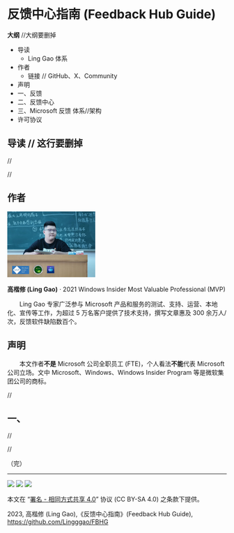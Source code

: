 # 反馈中心指南 (Feedback Hub Guide)

**大纲** //大纲要删掉

- 导读
  - Ling Gao 体系
- 作者
  - 链接 // GitHub、X、Community
- 声明
- 一、反馈
- 二、反馈中心
- 三、Microsoft 反馈 体系//架构
- 许可协议

## 导读 // 这行要删掉

//

//

## 作者

<img src="Images/Ling Gao.jpg" width = "40%" />

**高楷修 (Ling Gao)** · 2021 Windows Insider Most Valuable Professional (MVP)

&emsp;&emsp;Ling Gao 专家广泛参与 Microsoft 产品和服务的测试、支持、运营、本地化、宣传等工作，为超过 5 万名客户提供了技术支持，撰写文章惠及 300 余万人/次，反馈软件缺陷数百个。

## 声明

&emsp;&emsp;本文作者**不是** Microsoft 公司全职员工 (FTE)，个人看法**不能**代表 Microsoft 公司立场。文中 Microsoft、Windows、Windows Insider Program 等是微软集团公司的商标。

//

## 一、

//

//

（完）

---

<img src="https://mirrors.creativecommons.org/presskit/icons/cc.xlarge.png" width = "3%" /> <img src="https://mirrors.creativecommons.org/presskit/icons/by.xlarge.png" width = "3%" /> <img src="https://mirrors.creativecommons.org/presskit/icons/sa.xlarge.png" width = "3%" />

本文在 “[署名 - 相同方式共享 4.0](https://creativecommons.org/licenses/by-sa/4.0/legalcode.zh-Hans)” 协议 (CC BY-SA 4.0) 之条款下提供。

2023, 高楷修 (Ling Gao),《反馈中心指南》(Feedback Hub Guide), https://github.com/Lingggao/FBHG

